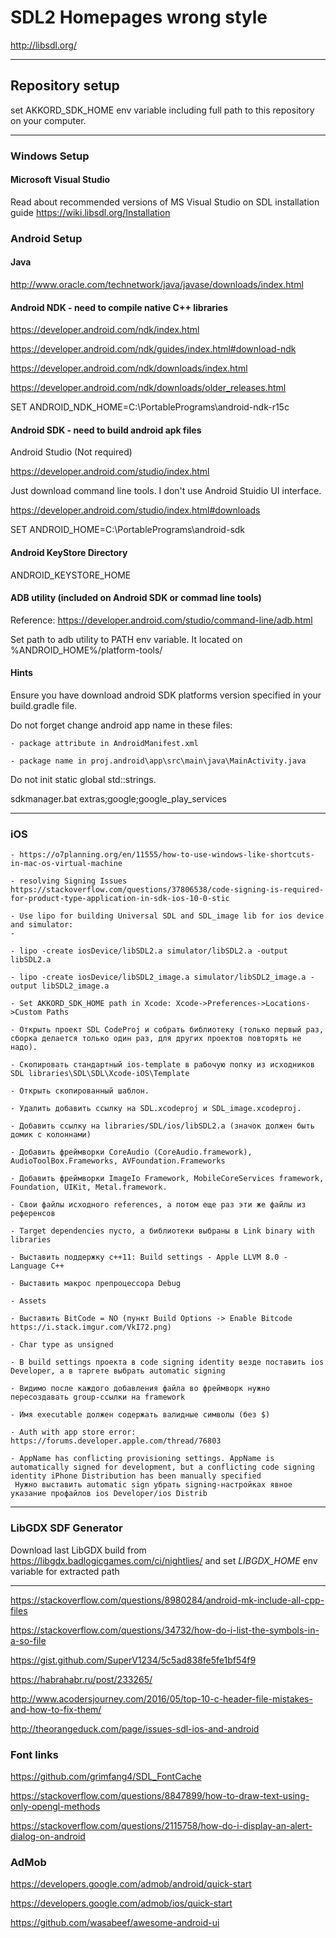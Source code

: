 # SDL2 Homepages wrong style

<http://libsdl.org/>
***

## Repository setup

set AKKORD_SDK_HOME env variable including full path to this repository on your computer.
***

### Windows Setup

#### Microsoft Visual Studio

Read about recommended versions of MS Visual Studio on SDL installation guide <https://wiki.libsdl.org/Installation>

### Android Setup

#### Java

<http://www.oracle.com/technetwork/java/javase/downloads/index.html>

#### Android NDK - need to compile native C++ libraries

<https://developer.android.com/ndk/index.html>

<https://developer.android.com/ndk/guides/index.html#download-ndk>

<https://developer.android.com/ndk/downloads/index.html>

<https://developer.android.com/ndk/downloads/older_releases.html>

SET ANDROID_NDK_HOME=C:\PortablePrograms\android-ndk-r15c

#### Android SDK - need to build android apk files

Android Studio (Not required)

<https://developer.android.com/studio/index.html>

Just download command line tools. I don't use Android Stuidio UI interface.

<https://developer.android.com/studio/index.html#downloads>

SET ANDROID_HOME=C:\PortablePrograms\android-sdk

#### Android KeyStore Directory

ANDROID_KEYSTORE_HOME

#### ADB utility (included on Android SDK or commad line tools)

Reference: <https://developer.android.com/studio/command-line/adb.html>

Set path to adb utility to PATH env variable. It located on %ANDROID_HOME%/platform-tools/

#### Hints

Ensure you have download android SDK platforms version specified in your build.gradle file.

Do not forget change android app name in these files:

    - package attribute in AndroidManifest.xml

    - package name in proj.android\app\src\main\java\MainActivity.java

Do not init static global std::strings.

sdkmanager.bat extras;google;google_play_services
***

### iOS

    - https://o7planning.org/en/11555/how-to-use-windows-like-shortcuts-in-mac-os-virtual-machine

    - resolving Signing Issues https://stackoverflow.com/questions/37806538/code-signing-is-required-for-product-type-application-in-sdk-ios-10-0-stic

    - Use lipo for building Universal SDL and SDL_image lib for ios device and simulator:
    -

    - lipo -create iosDevice/libSDL2.a simulator/libSDL2.a -output libSDL2.a

    - lipo -create iosDevice/libSDL2_image.a simulator/libSDL2_image.a -output libSDL2_image.a

    - Set AKKORD_SDK_HOME path in Xcode: Xcode->Preferences->Locations->Custom Paths

    - Открыть проект SDL CodeProj и собрать библиотеку (только первый раз, сборка делается только один раз, для других проектов повторять не надо).

    - Скопировать стандартный ios-template в рабочую попку из исходников SDL libraries\SDL\SDL\Xcode-iOS\Template

    - Открыть скопированный шаблон.

    - Удалить добавить ссылку на SDL.xcodeproj и SDL_image.xcodeproj.

    - Добавить ссылку на libraries/SDL/ios/libSDL2.a (значок должен быть домик с колоннами)

    - Добавить фреймворки CoreAudio (CoreAudio.framework), AudioToolBox.Frameworks, AVFoundation.Frameworks

    - Добавить фреймворки ImageIo Framework, MobileCoreServices framework, Foundation, UIKit, Metal.framework.

    - Свои файлы исходного references, а потом еще раз эти же файлы из референсов

    - Target dependencies пусто, а библиотеки выбраны в Link binary with libraries

    - Выставить поддержку с++11: Build settings - Apple LLVM 8.0 - Language C++

    - Выставить макрос препроцессора Debug

    - Assets

    - Выставить BitCode = NO (пункт Build Options -> Enable Bitcode https://i.stack.imgur.com/VkI72.png)

    - Char type as unsigned

    - В build settings проекта в code signing identity везде поставить ios Developer, а в таргете выбрать automatic signing

    - Видимо после каждого добавления файла во фреймворк нужно пересоздавать group-ссылки на framework

    - Имя executable должен содержать валидные символы (без $)

    - Auth with app store error: https://forums.developer.apple.com/thread/76803

    - AppName has conflicting provisioning settings. AppName is automatically signed for development, but a conflicting code signing identity iPhone Distribution has been manually specified
     Нужно выставить automatic sign убрать signing-настройках явное указание профайлов ios Developer/ios Distrib
***

### **LibGDX SDF Generator**

Download last LibGDX build from <https://libgdx.badlogicgames.com/ci/nightlies/> and set *LIBGDX_HOME* env variable for extracted path
***

<https://stackoverflow.com/questions/8980284/android-mk-include-all-cpp-files>

<https://stackoverflow.com/questions/34732/how-do-i-list-the-symbols-in-a-so-file>

<https://gist.github.com/SuperV1234/5c5ad838fe5fe1bf54f9>

<https://habrahabr.ru/post/233265/>

<http://www.acodersjourney.com/2016/05/top-10-c-header-file-mistakes-and-how-to-fix-them/>

<http://theorangeduck.com/page/issues-sdl-ios-and-android>

### Font links

<https://github.com/grimfang4/SDL_FontCache>

<https://stackoverflow.com/questions/8847899/how-to-draw-text-using-only-opengl-methods>

<https://stackoverflow.com/questions/2115758/how-do-i-display-an-alert-dialog-on-android>

### AdMob

<https://developers.google.com/admob/android/quick-start>

<https://developers.google.com/admob/ios/quick-start>

<https://github.com/wasabeef/awesome-android-ui>
